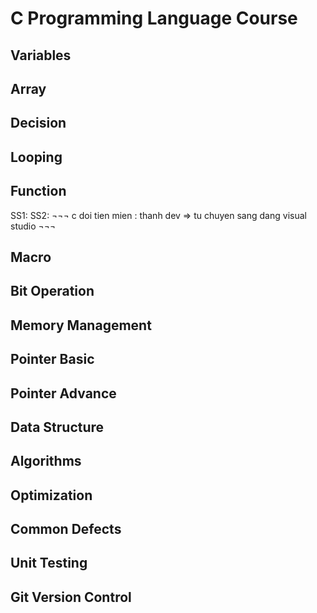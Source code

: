 # C Programming Language Course

## Variables

## Array

## Decision

## Looping

## Function
SS1:
SS2:
¬¬¬ c
doi tien mien : thanh dev => tu chuyen sang dang visual studio
¬¬¬

## Macro

## Bit Operation

## Memory Management

## Pointer Basic 

## Pointer Advance

## Data Structure

## Algorithms

## Optimization

## Common Defects

## Unit Testing

## Git Version Control
